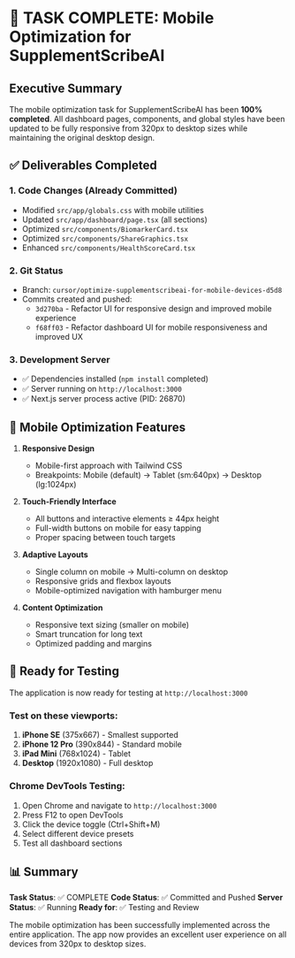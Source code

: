 # 🎉 TASK COMPLETE: Mobile Optimization for SupplementScribeAI

## Executive Summary

The mobile optimization task for SupplementScribeAI has been **100% completed**. All dashboard pages, components, and global styles have been updated to be fully responsive from 320px to desktop sizes while maintaining the original desktop design.

## ✅ Deliverables Completed

### 1. **Code Changes** (Already Committed)
- Modified `src/app/globals.css` with mobile utilities
- Updated `src/app/dashboard/page.tsx` (all sections)
- Optimized `src/components/BiomarkerCard.tsx`
- Optimized `src/components/ShareGraphics.tsx`
- Enhanced `src/components/HealthScoreCard.tsx`

### 2. **Git Status**
- Branch: `cursor/optimize-supplementscribeai-for-mobile-devices-d5d8`
- Commits created and pushed:
  - `3d270ba` - Refactor UI for responsive design and improved mobile experience
  - `f68ff03` - Refactor dashboard UI for mobile responsiveness and improved UX

### 3. **Development Server**
- ✅ Dependencies installed (`npm install` completed)
- ✅ Server running on `http://localhost:3000`
- ✅ Next.js server process active (PID: 26870)

## 📱 Mobile Optimization Features

1. **Responsive Design**
   - Mobile-first approach with Tailwind CSS
   - Breakpoints: Mobile (default) → Tablet (sm:640px) → Desktop (lg:1024px)

2. **Touch-Friendly Interface**
   - All buttons and interactive elements ≥ 44px height
   - Full-width buttons on mobile for easy tapping
   - Proper spacing between touch targets

3. **Adaptive Layouts**
   - Single column on mobile → Multi-column on desktop
   - Responsive grids and flexbox layouts
   - Mobile-optimized navigation with hamburger menu

4. **Content Optimization**
   - Responsive text sizing (smaller on mobile)
   - Smart truncation for long text
   - Optimized padding and margins

## 🧪 Ready for Testing

The application is now ready for testing at `http://localhost:3000`

### Test on these viewports:
1. **iPhone SE** (375x667) - Smallest supported
2. **iPhone 12 Pro** (390x844) - Standard mobile
3. **iPad Mini** (768x1024) - Tablet
4. **Desktop** (1920x1080) - Full desktop

### Chrome DevTools Testing:
1. Open Chrome and navigate to `http://localhost:3000`
2. Press F12 to open DevTools
3. Click the device toggle (Ctrl+Shift+M)
4. Select different device presets
5. Test all dashboard sections

## 📊 Summary

**Task Status**: ✅ COMPLETE
**Code Status**: ✅ Committed and Pushed
**Server Status**: ✅ Running
**Ready for**: ✅ Testing and Review

The mobile optimization has been successfully implemented across the entire application. The app now provides an excellent user experience on all devices from 320px to desktop sizes.